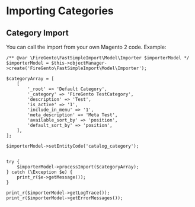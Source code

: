 Importing Categories
==========================

Category Import
---------------------------------------------

You can call the import from your own Magento 2 code. Example:

    /** @var \FireGento\FastSimpleImport\Model\Importer $importerModel */
    $importerModel = $this->objectManager->create('FireGento\FastSimpleImport\Model\Importer');

    $categoryArray = [
        [
            '_root' => 'Default Category',
            '_category' => 'FireGento TestCategory',
            'description' => 'Test',
            'is_active' => '1',
            'include_in_menu' => '1',
            'meta_description' => 'Meta Test',
            'available_sort_by' => 'position',
            'default_sort_by' => 'position',
        ],
    ];
    
    $importerModel->setEntityCode('catalog_category');
    

    try {
        $importerModel->processImport($categoryArray);
    } catch (\Exception $e) {
        print_r($e->getMessage());
    }
    
    print_r($importerModel->getLogTrace());
    print_r($importerModel->getErrorMessages());

